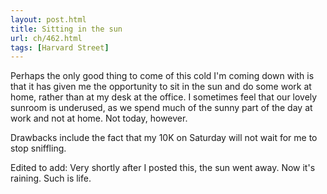 ```yaml
---
layout: post.html
title: Sitting in the sun
url: ch/462.html
tags: [Harvard Street]
---
```

Perhaps the only good thing to come of this cold I'm coming down with is that it has given me the opportunity to sit in the sun and do some work at home, rather than at my desk at the office. I sometimes feel that our lovely sunroom is underused, as we spend much of the sunny part of the day at work and not at home. Not today, however.

Drawbacks include the fact that my 10K on Saturday will not wait for me to stop sniffling.

Edited to add: Very shortly after I posted this, the sun went away. Now it's raining. Such is life.
